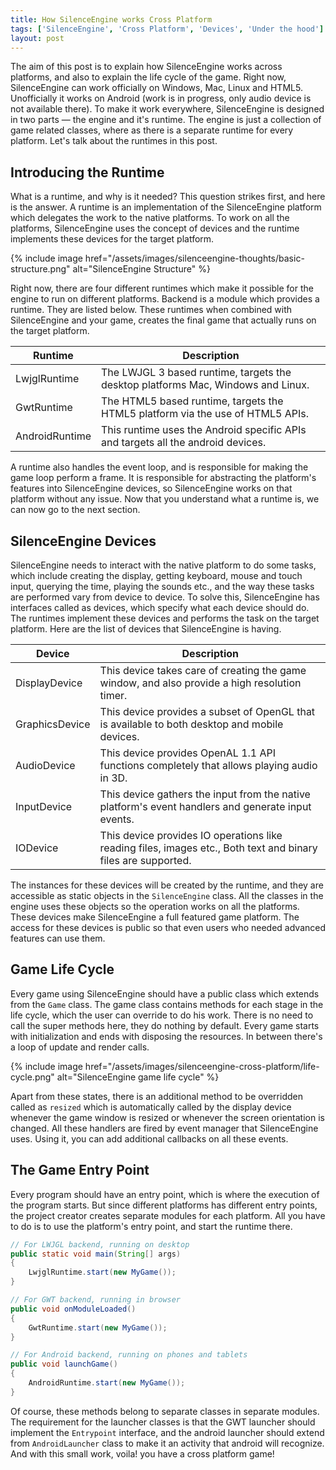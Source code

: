 ```yaml
---
title: How SilenceEngine works Cross Platform
tags: ['SilenceEngine', 'Cross Platform', 'Devices', 'Under the hood']
layout: post
---
```


The aim of this post is to explain how SilenceEngine works across platforms, and also to explain the life cycle of the game. Right now, SilenceEngine can work officially on Windows, Mac, Linux and HTML5. Unofficially it works on Android (work is in progress, only audio device is not available there). To make it work everywhere, SilenceEngine is designed in two parts &mdash; the engine and it's runtime. The engine is just a collection of game related classes, where as there is a separate runtime for every platform. Let's talk about the runtimes in this post.

## Introducing the Runtime

What is a runtime, and why is it needed? This question strikes first, and here is the answer. A runtime is an implementation of the SilenceEngine platform which delegates the work to the native platforms. To work on all the platforms, SilenceEngine uses the concept of devices and the runtime implements these devices for the target platform.

{% include image href="/assets/images/silenceengine-thoughts/basic-structure.png" alt="SilenceEngine Structure" %}

Right now, there are four different runtimes which make it possible for the engine to run on different platforms. Backend is a module which provides a runtime. They are listed below. These runtimes when combined with SilenceEngine and your game, creates the final game that actually runs on the target platform.

| Runtime        |  Description                                                                     |
|----------------|----------------------------------------------------------------------------------|
| LwjglRuntime   | The LWJGL 3 based runtime, targets the desktop platforms Mac, Windows and Linux. |
| GwtRuntime     | The HTML5 based runtime, targets the HTML5 platform via the use of HTML5 APIs.   |
| AndroidRuntime | This runtime uses the Android specific APIs and targets all the android devices. |

A runtime also handles the event loop, and is responsible for making the game loop perform a frame. It is responsible for abstracting the platform's features into SilenceEngine devices, so SilenceEngine works on that platform without any issue. Now that you understand what a runtime is, we can now go to the next section.

## SilenceEngine Devices

SilenceEngine needs to interact with the native platform to do some tasks, which include creating the display, getting keyboard, mouse and touch input, querying the time, playing the sounds etc., and the way these tasks are performed vary from device to device. To solve this, SilenceEngine has interfaces called as devices, which specify what each device should do. The runtimes implement these devices and performs the task on the target platform. Here are the list of devices that SilenceEngine is having.

| Device         | Description                                                                                        |
|----------------|----------------------------------------------------------------------------------------------------|
| DisplayDevice  | This device takes care of creating the game window, and also provide a high resolution timer.      |
| GraphicsDevice | This device provides a subset of OpenGL that is available to both desktop and mobile devices.      |
| AudioDevice    | This device provides OpenAL 1.1 API functions completely that allows playing audio in 3D.          |
| InputDevice    | This device gathers the input from the native platform's event handlers and generate input events. |
| IODevice       | This device provides IO operations like reading files, images etc., Both text and binary files are supported. |

The instances for these devices will be created by the runtime, and they are accessible as static objects in the `SilenceEngine` class. All the classes in the engine uses these objects so the operation works on all the platforms. These devices make SilenceEngine a full featured game platform. The access for these devices is public so that even users who needed advanced features can use them.

## Game Life Cycle

Every game using SilenceEngine should have a public class which extends from the `Game` class. The game class contains methods for each stage in the life cycle, which the user can override to do his work. There is no need to call the super methods here, they do nothing by default. Every game starts with initialization and ends with disposing the resources. In between there's a loop of update and render calls.

{% include image href="/assets/images/silenceengine-cross-platform/life-cycle.png" alt="SilenceEngine game life cycle" %}

Apart from these states, there is an additional method to be overridden called as `resized` which is automatically called by the display device whenever the game window is resized or whenever the screen orientation is changed. All these handlers are fired by event manager that SilenceEngine uses. Using it, you can add additional callbacks on all these events.

## The Game Entry Point

Every program should have an entry point, which is where the execution of the program starts. But since different platforms has different entry points, the project creator creates separate modules for each platform. All you have to do is to use the platform's entry point, and start the runtime there.

~~~java
// For LWJGL backend, running on desktop
public static void main(String[] args)
{
    LwjglRuntime.start(new MyGame());
}

// For GWT backend, running in browser
public void onModuleLoaded()
{
    GwtRuntime.start(new MyGame());
}

// For Android backend, running on phones and tablets
public void launchGame()
{
    AndroidRuntime.start(new MyGame());
}
~~~

Of course, these methods belong to separate classes in separate modules. The requirement for the launcher classes is that the GWT launcher should implement the `Entrypoint` interface, and the android launcher should extend from `AndroidLauncher` class to make it an activity that android will recognize. And with this small work, voila! you have a cross platform game!
